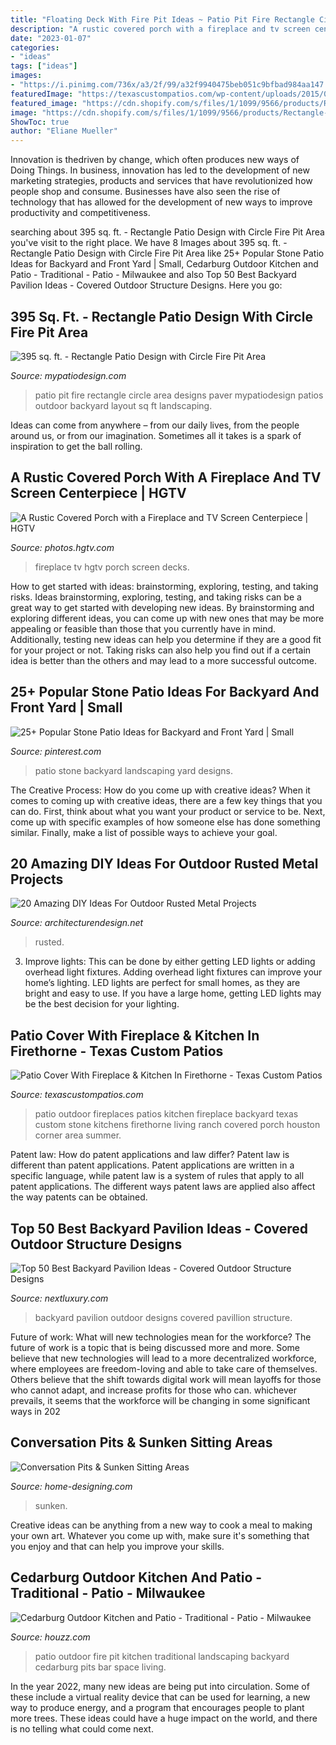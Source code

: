 ```yaml
---
title: "Floating Deck With Fire Pit Ideas ~ Patio Pit Fire Rectangle Circle Area Designs Paver Mypatiodesign Patios Outdoor Backyard Layout Sq Ft Landscaping"
description: "A rustic covered porch with a fireplace and tv screen centerpiece"
date: "2023-01-07"
categories:
- "ideas"
tags: ["ideas"]
images:
- "https://i.pinimg.com/736x/a3/2f/99/a32f9940475beb051c9bfbad984aa147.jpg"
featuredImage: "https://texascustompatios.com/wp-content/uploads/2015/02/Cover.jpg"
featured_image: "https://cdn.shopify.com/s/files/1/1099/9566/products/Rectangle-Patio-Design-with-Circle-Fire-Pit-Area-3_grande.jpg?v=1452172209"
image: "https://cdn.shopify.com/s/files/1/1099/9566/products/Rectangle-Patio-Design-with-Circle-Fire-Pit-Area-3_grande.jpg?v=1452172209"
ShowToc: true
author: "Eliane Mueller"
---
```



Innovation is thedriven by change, which often produces new ways of Doing Things. In business, innovation has led to the development of new marketing strategies, products and services that have revolutionized how people shop and consume. Businesses have also seen the rise of technology that has allowed for the development of new ways to improve productivity and competitiveness.

	

		
searching about 395 sq. ft. - Rectangle Patio Design with Circle Fire Pit Area you've visit to the right place. We have 8 Images about 395 sq. ft. - Rectangle Patio Design with Circle Fire Pit Area like 25+ Popular Stone Patio Ideas for Backyard and Front Yard | Small, Cedarburg Outdoor Kitchen and Patio - Traditional - Patio - Milwaukee and also Top 50 Best Backyard Pavilion Ideas - Covered Outdoor Structure Designs. Here you go:
		
    
## 395 Sq. Ft. - Rectangle Patio Design With Circle Fire Pit Area

<img loading=lazy src="https://cdn.shopify.com/s/files/1/1099/9566/products/Rectangle-Patio-Design-with-Circle-Fire-Pit-Area-3_grande.jpg?v=1452172209" onerror="this.onerror=null;this.src='https://tse4.mm.bing.net/th?id=OIP.FEKBtOR7MusZVWvQfILywQHaEy&amp;pid=15.1';" alt="395 sq. ft. - Rectangle Patio Design with Circle Fire Pit Area">

_Source: mypatiodesign.com_

>patio pit fire rectangle circle area designs paver mypatiodesign patios outdoor backyard layout sq ft landscaping. 

	

Ideas can come from anywhere – from our daily lives, from the people around us, or from our imagination. Sometimes all it takes is a spark of inspiration to get the ball rolling.

    
## A Rustic Covered Porch With A Fireplace And TV Screen Centerpiece | HGTV

<img loading=lazy src="https://hgtvhome.sndimg.com/content/dam/images/hgtv/fullset/2015/12/22/CI_StylishBuild-Ins_Decks_Porches_porch3.jpg.rend.hgtvcom.616.462.suffix/1450804731508.jpeg" onerror="this.onerror=null;this.src='https://tse1.mm.bing.net/th?id=OIP.71wroXzLLbS5hSZ2JTsT9gHaFj&amp;pid=15.1';" alt="A Rustic Covered Porch with a Fireplace and TV Screen Centerpiece | HGTV">

_Source: photos.hgtv.com_

>fireplace tv hgtv porch screen decks. 

	

How to get started with ideas: brainstorming, exploring, testing, and taking risks.
Ideas brainstorming, exploring, testing, and taking risks can be a great way to get started with developing new ideas. By brainstorming and exploring different ideas, you can come up with new ones that may be more appealing or feasible than those that you currently have in mind. Additionally, testing new ideas can help you determine if they are a good fit for your project or not. Taking risks can also help you find out if a certain idea is better than the others and may lead to a more successful outcome.

    
## 25+ Popular Stone Patio Ideas For Backyard And Front Yard | Small

<img loading=lazy src="https://i.pinimg.com/736x/a3/2f/99/a32f9940475beb051c9bfbad984aa147.jpg" onerror="this.onerror=null;this.src='https://tse2.mm.bing.net/th?id=OIP.4UpQgKZ6jcM1HtyjuP1ayQHaJ3&amp;pid=15.1';" alt="25+ Popular Stone Patio Ideas for Backyard and Front Yard | Small">

_Source: pinterest.com_

>patio stone backyard landscaping yard designs. 

	

The Creative Process: How do you come up with creative ideas?
When it comes to coming up with creative ideas, there are a few key things that you can do. First, think about what you want your product or service to be. Next, come up with specific examples of how someone else has done something similar. Finally, make a list of possible ways to achieve your goal.

    
## 20 Amazing DIY Ideas For Outdoor Rusted Metal Projects

<img loading=lazy src="https://cdn.architecturendesign.net/wp-content/uploads/2016/03/AD-Rusted-Metal-Projects-17.jpg" onerror="this.onerror=null;this.src='https://tse4.mm.bing.net/th?id=OIP.6gDqodSpT2nspIMk4SQTJAHaFa&amp;pid=15.1';" alt="20 Amazing DIY Ideas For Outdoor Rusted Metal Projects">

_Source: architecturendesign.net_

>rusted. 

	

3. Improve lights: This can be done by either getting LED lights or adding overhead light fixtures.
Adding overhead light fixtures can improve your home’s lighting. LED lights are perfect for small homes, as they are bright and easy to use. If you have a large home, getting LED lights may be the best decision for your lighting.

    
## Patio Cover With Fireplace &amp; Kitchen In Firethorne - Texas Custom Patios

<img loading=lazy src="https://texascustompatios.com/wp-content/uploads/2015/02/Cover.jpg" onerror="this.onerror=null;this.src='https://tse1.mm.bing.net/th?id=OIP.Z_W530KtxmTaq7INhPuipQHaE8&amp;pid=15.1';" alt="Patio Cover With Fireplace &amp; Kitchen In Firethorne - Texas Custom Patios">

_Source: texascustompatios.com_

>patio outdoor fireplaces patios kitchen fireplace backyard texas custom stone kitchens firethorne living ranch covered porch houston corner area summer. 

	

Patent law: How do patent applications and law differ?
Patent law is different than patent applications. Patent applications are written in a specific language, while patent law is a system of rules that apply to all patent applications. The different ways patent laws are applied also affect the way patents can be obtained.

    
## Top 50 Best Backyard Pavilion Ideas - Covered Outdoor Structure Designs

<img loading=lazy src="http://nextluxury.com/wp-content/uploads/backyard-pavillion-design.jpg" onerror="this.onerror=null;this.src='https://tse3.mm.bing.net/th?id=OIP.saVg7FRWX4X06MteZ9ywXgHaHe&amp;pid=15.1';" alt="Top 50 Best Backyard Pavilion Ideas - Covered Outdoor Structure Designs">

_Source: nextluxury.com_

>backyard pavilion outdoor designs covered pavillion structure. 

	

Future of work: What will new technologies mean for the workforce?
The future of work is a topic that is being discussed more and more. Some believe that new technologies will lead to a more decentralized workforce, where employees are freedom-loving and able to take care of themselves. Others believe that the shift towards digital work will mean layoffs for those who cannot adapt, and increase profits for those who can. whichever prevails, it seems that the workforce will be changing in some significant ways in 202
    
## Conversation Pits &amp; Sunken Sitting Areas

<img loading=lazy src="http://cdn.home-designing.com/wp-content/uploads/2012/02/2-Circular-conversation-pit-central-fireplace.jpg.jpg" onerror="this.onerror=null;this.src='https://tse1.mm.bing.net/th?id=OIP.Vg2CFiI_ZwBhzNJRUULLxQHaFR&amp;pid=15.1';" alt="Conversation Pits &amp; Sunken Sitting Areas">

_Source: home-designing.com_

>sunken. 

	

Creative ideas can be anything from a new way to cook a meal to making your own art. Whatever you come up with, make sure it's something that you enjoy and that can help you improve your skills.

    
## Cedarburg Outdoor Kitchen And Patio - Traditional - Patio - Milwaukee

<img loading=lazy src="https://st.hzcdn.com/simgs/5fa17d2a026687d3_4-2870/traditional-patio.jpg" onerror="this.onerror=null;this.src='https://tse1.mm.bing.net/th?id=OIP.KmRhgnsSaeUhC7-qQ7I_6gHaFU&amp;pid=15.1';" alt="Cedarburg Outdoor Kitchen and Patio - Traditional - Patio - Milwaukee">

_Source: houzz.com_

>patio outdoor fire pit kitchen traditional landscaping backyard cedarburg pits bar space living. 

	

In the year 2022, many new ideas are being put into circulation. Some of these include a virtual reality device that can be used for learning, a new way to produce energy, and a program that encourages people to plant more trees. These ideas could have a huge impact on the world, and there is no telling what could come next.

